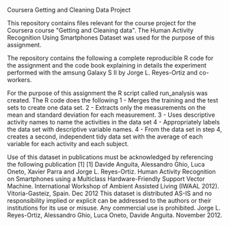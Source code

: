 Coursera Getting and Cleaning Data Project

This repository contains files relevant for the course project for the Coursera course "Getting and Cleaning data". The Human Activity Recognition Using Smartphones Dataset was used for the purpose of this assignment.

The repository contains the following a complete reproducible R code for the assignment and the code book explaining in details the experiment performed with the amsung Galaxy S II by Jorge L. Reyes-Ortiz and co-workers.

For the purpose of this assignment the R script called run_analysis was created. The R code does the following
1 - Merges the training and the test sets to create one data set.
2 - Extracts only the measurements on the mean and standard deviation for each measurement.
3 - Uses descriptive activity names to name the activities in the data set
4 - Appropriately labels the data set with descriptive variable names.
4 - From the data set in step 4, creates a second, independent tidy data set with the average of each variable for each activity and each subject.

Use of this dataset in publications must be acknowledged by referencing the following publication [1] 
[1] Davide Anguita, Alessandro Ghio, Luca Oneto, Xavier Parra and Jorge L. Reyes-Ortiz. Human Activity Recognition on Smartphones using a Multiclass Hardware-Friendly Support Vector Machine. International Workshop of Ambient Assisted Living (IWAAL 2012). Vitoria-Gasteiz, Spain. Dec 2012
This dataset is distributed AS-IS and no responsibility implied or explicit can be addressed to the authors or their institutions for its use or misuse. Any commercial use is prohibited.
Jorge L. Reyes-Ortiz, Alessandro Ghio, Luca Oneto, Davide Anguita. November 2012.
